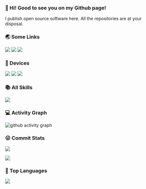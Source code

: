 ### 👋 Hi! Good to see you on my Github page!

I publish open source software here. All the repositories are at your disposal.

### 🌏 Some Links

[![](https://img.shields.io/badge/Github-black?style=flat-square&logo=github&logoColor=white)](https://github.com/shiwustudent/)
[![](https://img.shields.io/badge/Bilibili-black?style=flat-square&logo=bilibili&logoColor=white)](https://space.bilibili.com/335877425)
[![](https://img.shields.io/badge/LeetCode-black?style=flat-square&logo=leetcode&logoColor=white)](https://leetcode.cn/u/shiwutongxue/)


### 📱 Devices

[![](https://img.shields.io/badge/-Macbook%20Pro%20-black?style=flat-square&logo=apple)](https://www.apple.com/macbook-pro-13/)
[![](https://img.shields.io/badge/-iPhone%2013%20-black?style=flat-square&logo=apple)](https://www.apple.com/iphone-13/)
[![](https://img.shields.io/badge/-Apple%20Watch%20-black?style=flat-square&logo=apple)](https://www.apple.com/apple-watch/)


### 📚 All Skills

![](https://skillicons.dev/icons?perline=15&i=github,gitlab,git,twitter,stackoverflow,vercel,figma,vscode,idea,vim,atom,js,ts,html,css,c,bootstrap,jquery,nodejs,python,java,react,vue,tailwind,spring,nextjs,maven,mongo,redis,mysql,fastapi,flask,md,regex,aws,azure,linux,bash,docker,kubernetes,ansible,grafana,prometheus,nginx,jenkins)

### 💻 Activity Graph

![github activity graph](https://activity-graph.herokuapp.com/graph?username=shiwustudent&bg_color=1c1917&color=ffffff&line=216E39&point=32C15F&area_color=1c1917&area=true&hide_border=true&custom_title=GitHub%20Commits%20Graph)


### 😜 Commit Stats

![](https://github-readme-stats.vercel.app/api?username=shiwustudent&count_private=true&show_icons=true&theme=radical&show_owner=true)

![](https://github-profile-trophy.vercel.app/?username=shiwustudent&theme=radical&row=1)

### 🦁 Top Languages

![](https://github-readme-stats.vercel.app/api/top-langs/?username=shiwustudent&layout=compact&theme=dark)
  
